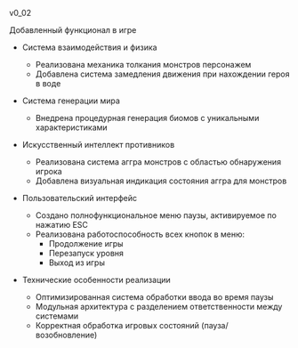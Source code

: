 v0_02

Добавленный функционал в игре

- Система взаимодействия и физика
  - Реализована механика толкания монстров персонажем
  - Добавлена система замедления движения при нахождении героя в воде

- Система генерации мира
  - Внедрена процедурная генерация биомов с уникальными характеристиками

- Искусственный интеллект противников
  - Реализована система аггра монстров с областью обнаружения игрока
  - Добавлена визуальная индикация состояния аггра для монстров

- Пользовательский интерфейс
  - Создано полнофункциональное меню паузы, активируемое по нажатию ESC
  - Реализована работоспособность всех кнопок в меню:
    - Продолжение игры
    - Перезапуск уровня
    - Выход из игры

- Технические особенности реализации
  - Оптимизированная система обработки ввода во время паузы
  - Модульная архитектура с разделением ответственности между системами
  - Корректная обработка игровых состояний (пауза/возобновление)
